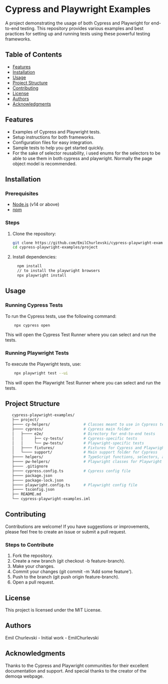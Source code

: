 # Cypress and Playwright Examples

A project demonstrating the usage of both Cypress and Playwright for end-to-end testing.
This repository provides various examples and best practices for setting up and running tests using these powerful testing frameworks.

## Table of Contents

- [Features](#features)
- [Installation](#installation)
- [Usage](#usage)
- [Project Structure](#project-structure)
- [Contributing](#contributing)
- [License](#license)
- [Authors](#authors)
- [Acknowledgments](#acknowledgments)

## Features

- Examples of Cypress and Playwright tests.
- Setup instructions for both frameworks.
- Configuration files for easy integration.
- Sample tests to help you get started quickly.
- For the sake of selector reusability, i used enums for the selectors to be able to use them in both cypress and playwright. Normally the page object model is recommended.

## Installation

### Prerequisites

- [Node.js](https://nodejs.org/) (v14 or above)
- [npm](https://www.npmjs.com/)

### Steps

1. Clone the repository:

   ```bash
   git clone https://github.com/EmilChurlevski/cypress-playwright-examples.git
   cd cypress-playwright-examples/project
   ```
2. Install dependencies:
   ```bash
     npm install
     // to install the playwright browsers
     npx playwright install
   ```

## Usage

### Running Cypress Tests

To run the Cypress tests, use the following command:
   ```bash
       npx cypress open
   ```
This will open the Cypress Test Runner where you can select and run the tests.

### Running Playwright Tests

To execute the Playwright tests, use:
   ```bash
       npx playwright test --ui
   ```
This will open the Playwright Test Runner where you can select and run the tests.

## Project Structure
   ```bash
      cypress-playwright-examples/
      ├── project/
      ├──── cy-helpers/               # Classes meant to use in Cypress tests
      ├──── cypress/                  # Cypress main folder
      │   ├──── e2e/                  # Directory for end-to-end tests
      │   │     ├── cy-tests/         # Cypress-specific tests
      │   │     └── pw-tests/         # Playwright-specific tests
      │   ├──── fixtures/             # Fixtures for Cypress and Playwright
      │   └──── support/              # Main support folder for Cypress
      ├──── helpers/                  # TypeScript functions, selectors, and models
      ├──── pw-helpers/               # Playwright classes for Playwright tests
      ├──── .gitignore
      ├──── cypress.config.ts         # Cypress config file
      ├──── package.json 
      ├──── package-lock.json
      ├──── playwright.config.ts      # Playwright config file   
      ├──── tsconfig.json
      ├── README.md
      └── cypress-playwright-examples.iml

   ```

## Contributing

Contributions are welcome! If you have suggestions or improvements, please feel free to create an issue or submit a pull request.

### Steps to Contribute
1. Fork the repository.
2. Create a new branch (git checkout -b feature-branch).
3. Make your changes.
4. Commit your changes (git commit -m 'Add some feature').
5. Push to the branch (git push origin feature-branch).
6. Open a pull request.

## License

This project is licensed under the MIT License. 

## Authors

Emil Churlevski - Initial work - EmilChurlevski

## Acknowledgments

Thanks to the Cypress and Playwright communities for their excellent documentation and support.
And special thanks to the creator of the demoqa webpage.
